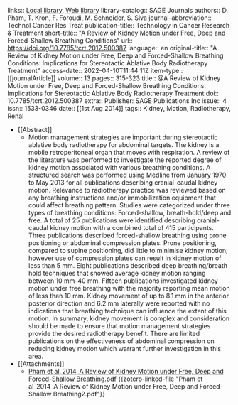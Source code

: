 links:: [Local library](zotero://select/library/items/8TK724C7), [Web library](https://www.zotero.org/users/6786528/items/8TK724C7)
library-catalog:: SAGE Journals
authors:: D. Pham, T. Kron, F. Foroudi, M. Schneider, S. Siva
journal-abbreviation:: Technol Cancer Res Treat
publication-title:: Technology in Cancer Research & Treatment
short-title:: "A Review of Kidney Motion under Free, Deep and Forced-Shallow Breathing Conditions"
url:: https://doi.org/10.7785/tcrt.2012.500387
language:: en
original-title:: "A Review of Kidney Motion under Free, Deep and Forced-Shallow Breathing Conditions: Implications for Stereotactic Ablative Body Radiotherapy Treatment"
access-date:: 2022-04-10T11:44:11Z
item-type:: [[journalArticle]]
volume:: 13
pages:: 315-323
title:: @A Review of Kidney Motion under Free, Deep and Forced-Shallow Breathing Conditions: Implications for Stereotactic Ablative Body Radiotherapy Treatment
doi:: 10.7785/tcrt.2012.500387
extra:: Publisher: SAGE Publications Inc
issue:: 4
issn:: 1533-0346
date:: [[1st Aug 2014]]
tags:: Kidney, Motion, Radiotherapy, Renal

- [[Abstract]]
	- Motion management strategies are important during stereotactic ablative body radiotherapy for abdominal targets. The kidney is a mobile retroperitoneal organ that moves with respiration. A review of the literature was performed to investigate the reported degree of kidney motion associated with various breathing conditions. A structured search was performed using Medline from January 1970 to May 2013 for all publications describing cranial-caudal kidney motion. Relevance to radiotherapy practice was reviewed based on any breathing instructions and/or immobilization equipment that could affect breathing pattern. Studies were categorized under three types of breathing conditions: Forced-shallow, breath-hold/deep and free. A total of 25 publications were identified describing cranial-caudal kidney motion with a combined total of 415 participants. Three publications described forced-shallow breathing using prone positioning or abdominal compression plates. Prone positioning, compared to supine positioning, did little to minimise kidney motion, however use of compression plates can result in kidney motion of less than 5 mm. Eight publications described deep breathing/breath hold techniques that showed average kidney motion ranging between 10 mm-40 mm. Fifteen publications investigated kidney motion under free breathing with the majority reporting mean motion of less than 10 mm. Kidney movement of up to 8.1 mm in the anterior posterior direction and 6.2 mm laterally were reported with no indications that breathing technique can influence the extent of this motion. In summary, kidney movement is complex and consideration should be made to ensure that motion management strategies provide the desired radiotherapy benefit. There are limited publications on the effectiveness of abdominal compression on reducing kidney motion which warrant further investigation in this area.
- [[Attachments]]
	- [Pham et al_2014_A Review of Kidney Motion under Free, Deep and Forced-Shallow Breathing.pdf](zotero://select/library/items/79XA4DPV) {{zotero-linked-file "Pham et al_2014_A Review of Kidney Motion under Free, Deep and Forced-Shallow Breathing2.pdf"}}